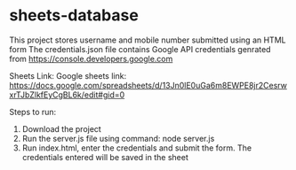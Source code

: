 # sheets-database
This project stores username and mobile number submitted using an HTML form
The credentials.json file contains Google API credentials genrated from https://console.developers.google.com

Sheets Link:
Google sheets link: https://docs.google.com/spreadsheets/d/13Jn0lE0uGa6m8EWPE8jr2CesrwxrTJbZlkfEyCgBL6k/edit#gid=0

Steps to run:
1. Download the project
2. Run the server.js file using command:
    node server.js
3. Run index.html, enter the credentials and submit the form. The credentials entered will be saved in the sheet
